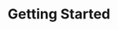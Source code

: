 ---
image: /images/NodeAndRel.png
title: Getting Started
position: 1.02
description: 
content_markdown: >-
  ###### Technopedia endpoints enable to you to use the Technopedia ID endpoint to get product information for a specific product by specifying the Technopedia ID, and to use the Technopedia query language (TQL) with the TQL endpoint to query data from the Technopedia database.<br>
  

  
  #### Make API requests with cURL or a third-party API client<br>
  
  You can use cURL or a third-party API client to get data from the Technopedia database.
  The base URL for all API queries is: https://v6.technopedia.com/ <br>
  
  Typically, Mac and Linux users have cURL preinstalled, and Windows users most likely have to install cURL. 
  For example, <br>
  `curl -G -H "Authorization: Bearer <API_KEY>" https://v6.technopedia.com/tql" --data-urlencode "q=MATCH (s:SOFTWARE) RETURN s.title"`<br>
  Examples of API GET requests, and MATCH statements which are used to form the query statment are provided throughout this guide. 
  
  You can also use a third-party API client, such as Postman to send API requests as shown in the following image.<br>
  <br>
  ![API Image](/images/bearer_token.png){: .img-responsive}<br>
    
 
  #### Get your API key<br>

  Before you can get data from data from the Technopedia database, you must get an API key from Flexera Technopedia support.<br>

  #### Method<br>

  You can only make API GET requests to the Technopedia database.<br>

  #### Parameters<br>

  For the Technopedia-id endpoint, you provide the Technopedia ID.<br>
  For the TQL endpoint, you provide MATCH statements with parameters that specify nodes, attributes, and relationships which are optional.


left_code_blocks:
  - code_block: |-
      {
        "error": true,
        "message": "error message here"
      }
    title: Response
    language: json
    right_code_blocks:
  - code_block: "{\r\n  \"error\": true,\r\n  \"message\": \"error message here\"\r\n}\r\n\r\n{\r\n    \"message\": \"Internal Server Error\",\r\n    \"request-id\": \"4f6bfd02-e367-4a61-90c7-832d0226dd8c\"\r\n}"
    title: Error Examples
    language: json
left_code_blocks:
  - code_block: |-
      $.ajax({
        "url": "http://api.myapp.com/books/3",
        "type": "DELETE",
        "data": {
          "token": "YOUR_APP_KEY"
        },
        "success": function(data) {
          alert(data);
        }
      });
    title: jQuery
    language: javascript
right_code_blocks:
  - code_block: |2-
      {
        "id": 3,
        "status": "deleted"
      }
    title: Response
    language: json
  - code_block: |2-
      {
        "error": true,
        "message": "Book doesn't exist"
      }
    title: Error
    language: json
---